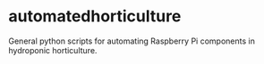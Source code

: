 # automatedhorticulture
General python scripts for automating Raspberry Pi components in hydroponic horticulture. 
